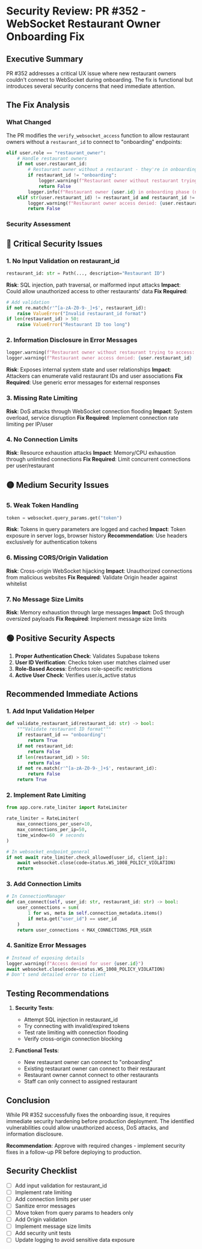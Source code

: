 # Security Review: PR #352 - WebSocket Restaurant Owner Onboarding Fix

## Executive Summary

PR #352 addresses a critical UX issue where new restaurant owners couldn't connect to WebSocket during onboarding. The fix is functional but introduces several security concerns that need immediate attention.

## The Fix Analysis

### What Changed

The PR modifies the `verify_websocket_access` function to allow restaurant owners without a `restaurant_id` to connect to "onboarding" endpoints:

```python
elif user.role == "restaurant_owner":
    # Handle restaurant owners
    if not user.restaurant_id:
        # Restaurant owner without a restaurant - they're in onboarding
        if restaurant_id != "onboarding":
            logger.warning(f"Restaurant owner without restaurant trying to access: {restaurant_id}")
            return False
        logger.info(f"Restaurant owner {user.id} in onboarding phase (no restaurant yet)")
    elif str(user.restaurant_id) != restaurant_id and restaurant_id != "onboarding":
        logger.warning(f"Restaurant owner access denied: {user.restaurant_id} != {restaurant_id}")
        return False
```

### Security Assessment

## 🔴 Critical Security Issues

### 1. **No Input Validation on restaurant_id**

```python
restaurant_id: str = Path(..., description="Restaurant ID")
```

**Risk**: SQL injection, path traversal, or malformed input attacks
**Impact**: Could allow unauthorized access to other restaurants' data
**Fix Required**:

```python
# Add validation
if not re.match(r'^[a-zA-Z0-9-_]+$', restaurant_id):
    raise ValueError("Invalid restaurant_id format")
if len(restaurant_id) > 50:
    raise ValueError("Restaurant ID too long")
```

### 2. **Information Disclosure in Error Messages**

```python
logger.warning(f"Restaurant owner without restaurant trying to access: {restaurant_id}")
logger.warning(f"Restaurant owner access denied: {user.restaurant_id} != {restaurant_id}")
```

**Risk**: Exposes internal system state and user relationships
**Impact**: Attackers can enumerate valid restaurant IDs and user associations
**Fix Required**: Use generic error messages for external responses

### 3. **Missing Rate Limiting**

**Risk**: DoS attacks through WebSocket connection flooding
**Impact**: System overload, service disruption
**Fix Required**: Implement connection rate limiting per IP/user

### 4. **No Connection Limits**

**Risk**: Resource exhaustion attacks
**Impact**: Memory/CPU exhaustion through unlimited connections
**Fix Required**: Limit concurrent connections per user/restaurant

## 🟡 Medium Security Issues

### 5. **Weak Token Handling**

```python
token = websocket.query_params.get("token")
```

**Risk**: Tokens in query parameters are logged and cached
**Impact**: Token exposure in server logs, browser history
**Recommendation**: Use headers exclusively for authentication tokens

### 6. **Missing CORS/Origin Validation**

**Risk**: Cross-origin WebSocket hijacking
**Impact**: Unauthorized connections from malicious websites
**Fix Required**: Validate Origin header against whitelist

### 7. **No Message Size Limits**

**Risk**: Memory exhaustion through large messages
**Impact**: DoS through oversized payloads
**Fix Required**: Implement message size limits

## 🟢 Positive Security Aspects

1. **Proper Authentication Check**: Validates Supabase tokens
2. **User ID Verification**: Checks token user matches claimed user
3. **Role-Based Access**: Enforces role-specific restrictions
4. **Active User Check**: Verifies user.is_active status

## Recommended Immediate Actions

### 1. Add Input Validation Helper

```python
def validate_restaurant_id(restaurant_id: str) -> bool:
    """Validate restaurant ID format"""
    if restaurant_id == "onboarding":
        return True
    if not restaurant_id:
        return False
    if len(restaurant_id) > 50:
        return False
    if not re.match(r'^[a-zA-Z0-9-_]+$', restaurant_id):
        return False
    return True
```

### 2. Implement Rate Limiting

```python
from app.core.rate_limiter import RateLimiter

rate_limiter = RateLimiter(
    max_connections_per_user=10,
    max_connections_per_ip=50,
    time_window=60  # seconds
)

# In websocket_endpoint_general
if not await rate_limiter.check_allowed(user_id, client_ip):
    await websocket.close(code=status.WS_1008_POLICY_VIOLATION)
    return
```

### 3. Add Connection Limits

```python
# In ConnectionManager
def can_connect(self, user_id: str, restaurant_id: str) -> bool:
    user_connections = sum(
        1 for ws, meta in self.connection_metadata.items()
        if meta.get("user_id") == user_id
    )
    return user_connections < MAX_CONNECTIONS_PER_USER
```

### 4. Sanitize Error Messages

```python
# Instead of exposing details
logger.warning(f"Access denied for user {user.id}")
await websocket.close(code=status.WS_1008_POLICY_VIOLATION)
# Don't send detailed error to client
```

## Testing Recommendations

1. **Security Tests**:

   - Attempt SQL injection in restaurant_id
   - Try connecting with invalid/expired tokens
   - Test rate limiting with connection flooding
   - Verify cross-origin connection blocking

2. **Functional Tests**:
   - New restaurant owner can connect to "onboarding"
   - Existing restaurant owner can connect to their restaurant
   - Restaurant owner cannot connect to other restaurants
   - Staff can only connect to assigned restaurant

## Conclusion

While PR #352 successfully fixes the onboarding issue, it requires immediate security hardening before production deployment. The identified vulnerabilities could allow unauthorized access, DoS attacks, and information disclosure.

**Recommendation**: Approve with required changes - implement security fixes in a follow-up PR before deploying to production.

## Security Checklist

- [ ] Add input validation for restaurant_id
- [ ] Implement rate limiting
- [ ] Add connection limits per user
- [ ] Sanitize error messages
- [ ] Move token from query params to headers only
- [ ] Add Origin validation
- [ ] Implement message size limits
- [ ] Add security unit tests
- [ ] Update logging to avoid sensitive data exposure
